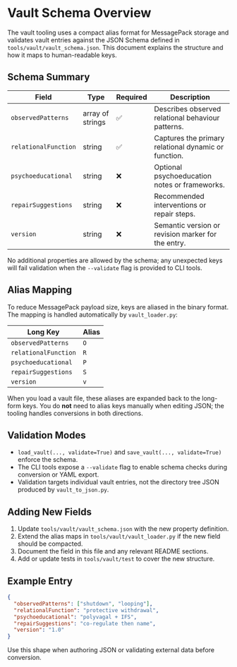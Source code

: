 # Vault Schema Overview

The vault tooling uses a compact alias format for MessagePack storage and validates vault entries against the JSON Schema defined in `tools/vault/vault_schema.json`. This document explains the structure and how it maps to human-readable keys.

## Schema Summary

| Field | Type | Required | Description |
| ----- | ---- | -------- | ----------- |
| `observedPatterns` | array of strings | ✅ | Describes observed relational behaviour patterns. |
| `relationalFunction` | string | ✅ | Captures the primary relational dynamic or function. |
| `psychoeducational` | string | ❌ | Optional psychoeducation notes or frameworks. |
| `repairSuggestions` | string | ❌ | Recommended interventions or repair steps. |
| `version` | string | ❌ | Semantic version or revision marker for the entry. |

No additional properties are allowed by the schema; any unexpected keys will fail validation when the `--validate` flag is provided to CLI tools.

## Alias Mapping

To reduce MessagePack payload size, keys are aliased in the binary format. The mapping is handled automatically by `vault_loader.py`:

| Long Key | Alias |
| -------- | ----- |
| `observedPatterns` | `O` |
| `relationalFunction` | `R` |
| `psychoeducational` | `P` |
| `repairSuggestions` | `S` |
| `version` | `v` |

When you load a vault file, these aliases are expanded back to the long-form keys. You do **not** need to alias keys manually when editing JSON; the tooling handles conversions in both directions.

## Validation Modes

- `load_vault(..., validate=True)` and `save_vault(..., validate=True)` enforce the schema.
- The CLI tools expose a `--validate` flag to enable schema checks during conversion or YAML export.
- Validation targets individual vault entries, not the directory tree JSON produced by `vault_to_json.py`.

## Adding New Fields

1. Update `tools/vault/vault_schema.json` with the new property definition.
2. Extend the alias maps in `tools/vault/vault_loader.py` if the new field should be compacted.
3. Document the field in this file and any relevant README sections.
4. Add or update tests in `tools/vault/test` to cover the new structure.

## Example Entry

```json
{
  "observedPatterns": ["shutdown", "looping"],
  "relationalFunction": "protective withdrawal",
  "psychoeducational": "polyvagal + IFS",
  "repairSuggestions": "co-regulate then name",
  "version": "1.0"
}
```

Use this shape when authoring JSON or validating external data before conversion.
